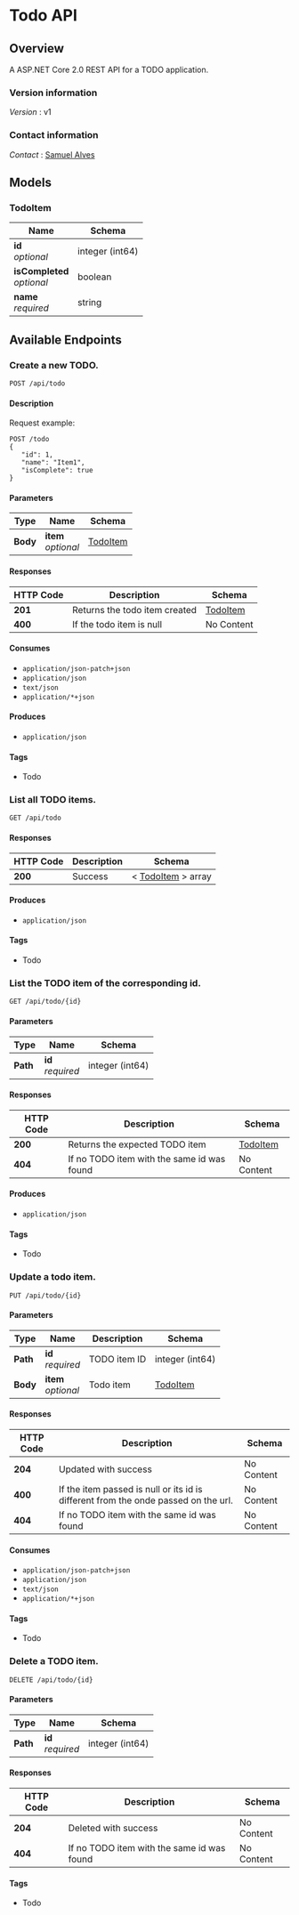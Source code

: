 # Todo API


<a name="overview"></a>
## Overview
A ASP.NET Core 2.0 REST API for a TODO application.


### Version information
*Version* : v1


### Contact information
*Contact* : [Samuel Alves](www.linkedin.com/in/samuel-alves-923239145/)



<a name="models"></a>
## Models

<a name="todoitem"></a>
### TodoItem

|Name|Schema|
|---|---|
|**id**  <br>*optional*|integer (int64)|
|**isCompleted**  <br>*optional*|boolean|
|**name**  <br>*required*|string|



<a name="endpoints"></a>
## Available Endpoints 

<a name="apitodopost"></a>
### Create a new TODO.
```
POST /api/todo
```


#### Description
Request example:
            
    POST /todo
    {
       "id": 1,
       "name": "Item1",
       "isComplete": true
    }


#### Parameters

|Type|Name|Schema|
|---|---|---|
|**Body**|**item**  <br>*optional*|[TodoItem](#todoitem)|


#### Responses

|HTTP Code|Description|Schema|
|---|---|---|
|**201**|Returns the todo item created|[TodoItem](#todoitem)|
|**400**|If the todo item is null|No Content|


#### Consumes

* `application/json-patch+json`
* `application/json`
* `text/json`
* `application/*+json`


#### Produces

* `application/json`


#### Tags

* Todo


<a name="apitodoget"></a>
### List all TODO items.
```
GET /api/todo
```


#### Responses

|HTTP Code|Description|Schema|
|---|---|---|
|**200**|Success|< [TodoItem](#todoitem) > array|


#### Produces

* `application/json`


#### Tags

* Todo


<a name="apitodobyidget"></a>
### List the TODO item of the corresponding id.
```
GET /api/todo/{id}
```


#### Parameters

|Type|Name|Schema|
|---|---|---|
|**Path**|**id**  <br>*required*|integer (int64)|


#### Responses

|HTTP Code|Description|Schema|
|---|---|---|
|**200**|Returns the expected TODO item|[TodoItem](#todoitem)|
|**404**|If no TODO item with the same id was found|No Content|


#### Produces

* `application/json`


#### Tags

* Todo


<a name="apitodobyidput"></a>
### Update a todo item.
```
PUT /api/todo/{id}
```


#### Parameters

|Type|Name|Description|Schema|
|---|---|---|---|
|**Path**|**id**  <br>*required*|TODO item ID|integer (int64)|
|**Body**|**item**  <br>*optional*|Todo item|[TodoItem](#todoitem)|


#### Responses

|HTTP Code|Description|Schema|
|---|---|---|
|**204**|Updated with success|No Content|
|**400**|If the item passed is null or its id is different from the onde passed on the url.|No Content|
|**404**|If no TODO item with the same id was found|No Content|


#### Consumes

* `application/json-patch+json`
* `application/json`
* `text/json`
* `application/*+json`


#### Tags

* Todo


<a name="apitodobyiddelete"></a>
### Delete a TODO item.
```
DELETE /api/todo/{id}
```


#### Parameters

|Type|Name|Schema|
|---|---|---|
|**Path**|**id**  <br>*required*|integer (int64)|


#### Responses

|HTTP Code|Description|Schema|
|---|---|---|
|**204**|Deleted with success|No Content|
|**404**|If no TODO item with the same id was found|No Content|


#### Tags

* Todo



